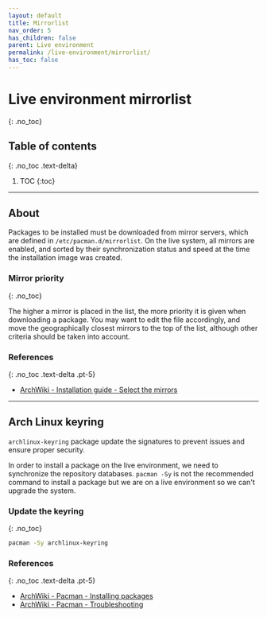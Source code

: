```yaml
---
layout: default
title: Mirrorlist
nav_order: 5
has_children: false
parent: Live environment
permalink: /live-environment/mirrorlist/
has_toc: false
---
```


# Live environment mirrorlist
{: .no_toc}

## Table of contents
{: .no_toc .text-delta}

1. TOC
{:toc}

---

## About

Packages to be installed must be downloaded from mirror servers, which are defined in `/etc/pacman.d/mirrorlist`. On the live system, all mirrors are enabled, and sorted by their synchronization status and speed at the time the installation image was created.

### Mirror priority
{: .no_toc}

The higher a mirror is placed in the list, the more priority it is given when downloading a package. You may want to edit the file accordingly, and move the geographically closest mirrors to the top of the list, although other criteria should be taken into account.

### References
{: .no_toc .text-delta .pt-5}

- [ArchWiki - Installation guide - Select the mirrors](https://wiki.archlinux.org/index.php/Installation_guide#Select_the_mirrors)

---

## Arch Linux keyring

`archlinux-keyring` package update the signatures to prevent issues and ensure proper security.

In order to install a package on the live environment, we need to synchronize the repository databases. `pacman -Sy` is not the recommended command to install a package but we are on a live environment so we can't upgrade the system.

### Update the keyring
{: .no_toc}

```bash
pacman -Sy archlinux-keyring
```

### References
{: .no_toc .text-delta .pt-5}

- [ArchWiki - Pacman - Installing packages](https://wiki.archlinux.org/index.php/Pacman#Installing_packages)
- [ArchWiki - Pacman - Troubleshooting](https://wiki.archlinux.org/index.php/Pacman#Signature_from_%22User_%3Cemail@example.org%3E%22_is_unknown_trust,_installation_failed)
